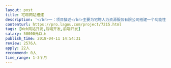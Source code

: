 ```yaml
---                
layout: post       
title: 宅聘网站搭建           
description: '</br>一：项目描述</br>主要为宅聘人力资源服务有限公司搭建一个功能性强的网站</br>二：主要功能点</br>智能型强；用户承载量大；企业和人才自动匹配度高；能放自己的考核题目；可在线语音/视频；能够实现数据沉淀等特点</br>三：参考网站</br>类似于招聘平台，有相同之处又存在很大区别</br>四：团队人员4——5人最佳</br>'     
contenturl: https://pro.lagou.com/project/7215.html      
tags: [Web网站开发,后端开发,前端开发]            
salary: 50000元以上          
publish_time: 2018-04-11 14:54:31         
review: 2576人                   
apply: 22人                   
recommend: 0人                   
time_range: 1-3个月              
---                 
```

